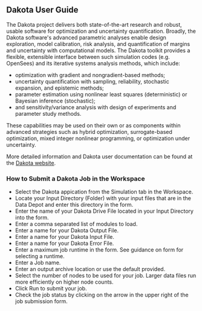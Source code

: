 ## Dakota User Guide

The Dakota project delivers both state-of-the-art research and robust, usable software for optimization and uncertainty quantification. Broadly, the Dakota software's advanced parametric analyses enable design exploration, model calibration, risk analysis, and quantification of margins and uncertainty with computational models. The Dakota toolkit provides a flexible, extensible interface between such simulation codes (e.g. OpenSees) and its iterative systems analysis methods, which include:

<ul>
	<li>optimization with gradient and nongradient-based methods;</li>
	<li>uncertainty quantification with sampling, reliability, stochastic expansion, and epistemic methods;</li>
	<li>parameter estimation using nonlinear least squares (deterministic) or Bayesian inference (stochastic);</li>
	<li>and sensitivity/variance analysis with design of experiments and parameter study methods.</li>
</ul>

These capabilities may be used on their own or as components within advanced strategies such as hybrid optimization, surrogate-based optimization, mixed integer nonlinear programming, or optimization under uncertainty.

More detailed information and Dakota user documentation can be found at the <a href="https://dakota.sandia.gov/content/manuals" title="Dakota Website" target="_blank">Dakota website</a>.

### How to Submit a Dakota Job in the Workspace

<ul>
	<li>Select the Dakota appication from the Simulation tab in the Workspace.</li>
	<li>Locate your Input Directory (Folder) with your input files that are in the Data Depot and enter this directory in the form.</li>
	<li>Enter the name of your Dakota Drive File located in your Input Directory into the form.</li>
	<li>Enter a comma separated list of modules to load.</li>
	<li>Enter a name for your Dakota Output File.</li>
	<li>Enter a name for your Dakota Input File.</li>
	<li>Enter a name for your Dakota Error File.</li>
	<li>Enter a maximum job runtime in the form. See guidance on form for selecting a runtime.</li>
	<li>Enter a Job name.</li>
	<li>Enter an output archive location or use the default provided.</li>
	<li>Select the number of nodes to be used for your job. Larger data files run more efficiently on higher node counts.</li>
	<li>Click Run to submit your job.</li>
	<li>Check the job status by clicking on the arrow in the upper right of the job submission form.</li>
</ul>
